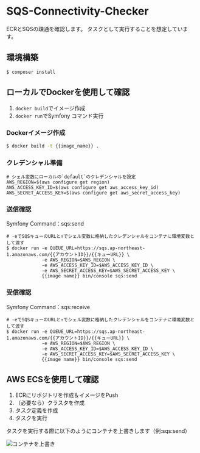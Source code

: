 # SQS-Connectivity-Checker

ECRとSQSの疎通を確認します。
タスクとして実行することを想定しています。

## 環境構築

```shell
$ composer install
```

## ローカルでDockerを使用して確認

1. `docker build`でイメージ作成
1. `docker run`でSymfony コマンド実行

### Dockerイメージ作成

```sh
$ docker build -t {{image_name}} .
```

### クレデンシャル準備

```shell
# シェル変数にローカルの`default`のクレデンシャルを設定
AWS_REGION=$(aws configure get region)
AWS_ACCESS_KEY_ID=$(aws configure get aws_access_key_id)
AWS_SECRET_ACCESS_KEY=$(aws configure get aws_secret_access_key)
```

### 送信確認

Symfony Command：sqs:send

```shell
# -eでSQSキューのURLと↑でシェル変数に格納したクレデンシャルをコンテナに環境変数として渡す
$ docker run -e QUEUE_URL=https://sqs.ap-northeast-1.amazonaws.com/{{アカウントID}}/{{キューURL}} \
             -e AWS_REGION=$AWS_REGION \
             -e AWS_ACCESS_KEY_ID=$AWS_ACCESS_KEY_ID \
             -e AWS_SECRET_ACCESS_KEY=$AWS_SECRET_ACCESS_KEY \
             {{image name}} bin/console sqs:send
````

### 受信確認

Symfony Command：sqs:receive

```shell
# -eでSQSキューのURLと↑でシェル変数に格納したクレデンシャルをコンテナに環境変数として渡す
$ docker run -e QUEUE_URL=https://sqs.ap-northeast-1.amazonaws.com/{{アカウントID}}/{{キューURL}} \
             -e AWS_REGION=$AWS_REGION \
             -e AWS_ACCESS_KEY_ID=$AWS_ACCESS_KEY_ID \
             -e AWS_SECRET_ACCESS_KEY=$AWS_SECRET_ACCESS_KEY \
             {{image name}} bin/console sqs:send
````

## AWS ECSを使用して確認

1. ECRにリポジトリを作成＆イメージをPush
1. （必要なら）クラスタを作成
1. タスク定義を作成
1. タスクを実行

タスクを実行する際に以下のようにコンテナを上書きします（例:sqs:send）

![コンテナを上書き](aws-ecs.png)